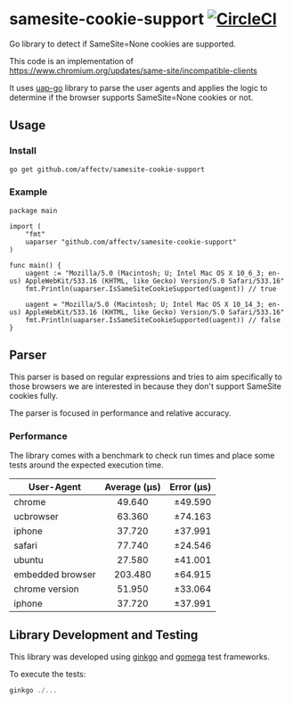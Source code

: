 # samesite-cookie-support [![CircleCI](https://circleci.com/gh/affectv/samesite-cookie-support.svg?style=svg)](https://circleci.com/gh/affectv/samesite-cookie-support)

Go library to detect if SameSite=None cookies are supported.

This code is an implementation of https://www.chromium.org/updates/same-site/incompatible-clients

It uses [uap-go](https://github.com/ua-parser/uap-go) library to parse the user agents and applies
the logic to determine if the browser supports SameSite=None cookies or not.

## Usage

### Install

```bash
go get github.com/affectv/samesite-cookie-support
```

### Example

```golang
package main

import (
    "fmt"
    uaparser "github.com/affectv/samesite-cookie-support"
)

func main() {
    uagent := "Mozilla/5.0 (Macintosh; U; Intel Mac OS X 10_6_3; en-us) AppleWebKit/533.16 (KHTML, like Gecko) Version/5.0 Safari/533.16"
    fmt.Println(uaparser.IsSameSiteCookieSupported(uagent)) // true

    uagent = "Mozilla/5.0 (Macintosh; U; Intel Mac OS X 10_14_3; en-us) AppleWebKit/533.16 (KHTML, like Gecko) Version/5.0 Safari/533.16"
    fmt.Println(uaparser.IsSameSiteCookieSupported(uagent)) // false
}
```

## Parser

This parser is based on regular expressions and tries to aim specifically to those browsers
we are interested in because they don't support SameSite cookies fully.

The parser is focused in performance and relative accuracy.

### Performance

The library comes with a benchmark to check run times and place some tests around the expected
execution time.

| User-Agent        | Average (μs)      | Error (μs)|
| ----------------- |:-----------------:| ---------:|
| chrome            | 49.640            | ±49.590   |
| ucbrowser         | 63.360            | ±74.163   |
| iphone            | 37.720            | ±37.991   |
| safari            | 77.740            | ±24.546   |
| ubuntu            | 27.580            | ±41.001   |
| embedded browser  | 203.480           | ±64.915   |
| chrome version    | 51.950            | ±33.064   |
| iphone            | 37.720            | ±37.991   |

## Library Development and Testing

This library was developed using [ginkgo](https://github.com/onsi/ginkgo)
and [gomega](https://github.com/onsi/gomega) test frameworks.

To execute the tests:

```go
ginkgo ./...
```
